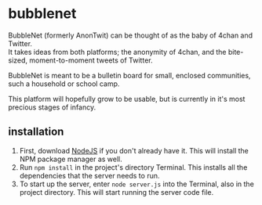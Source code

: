 # bubblenet
 
BubbleNet (formerly AnonTwit) can be thought of as the baby of 4chan and Twitter.  
It takes ideas from both platforms; the anonymity of 4chan, and the bite-sized, moment-to-moment tweets of Twitter.  
  
BubbleNet is meant to be a bulletin board for small, enclosed communities, such a household or school camp.
  
This platform will hopefully grow to be usable, but is currently in it's most precious stages of infancy.  

## installation
1. First, download [NodeJS](https://nodejs.org/en) if you don't already have it. This will install the NPM package manager as well.
2. Run ``npm install`` in the project's directory Terminal. This installs all the dependencies that the server needs to run.
3. To start up the server, enter ``node server.js`` into the Terminal, also in the project directory. This will start running the server code file.